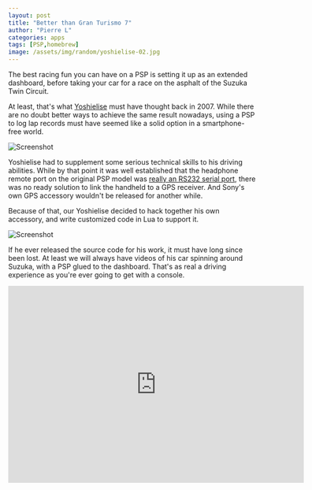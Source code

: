 ```yaml
---
layout: post
title: "Better than Gran Turismo 7"
author: "Pierre L"
categories: apps
tags: [PSP,homebrew]
image: /assets/img/random/yoshielise-02.jpg
---
```


The best racing fun you can have on a PSP is setting it up as an extended dashboard, before taking your car for a race on the asphalt of the Suzuka Twin Circuit.

At least, that's what [Yoshielise](https://yoshielise.blogspot.com/search/label/PSP) must have thought back in 2007. While there are no doubt better ways to achieve the same result nowadays, using a PSP to log lap records must have seemed like a solid option in a smartphone-free world.

![Screenshot](https://github.com/PSP-Archive/PSP-Archive.github.io/raw/gh-pages/assets/img/random/yoshielise-01.jpg)

Yoshielise had to supplement some serious technical skills to his driving abilities. While by that point it was well established that the headphone remote port on the original PSP model was [really an RS232 serial port](http://nil.rpc1.org/psp/remote.html), there was no ready solution to link the handheld to a GPS receiver. And Sony's own GPS accessory wouldn't be released for another while. 

Because of that, our Yoshielise decided to hack together his own accessory, and write customized code in Lua to support it.

![Screenshot](https://github.com/PSP-Archive/PSP-Archive.github.io/raw/gh-pages/assets/img/random/yoshielise-03.jpg)

If he ever released the source code for his work, it must have long since been lost. At least we will always have videos of his car spinning around Suzuka, with a PSP glued to the dashboard. That's as real a driving experience as you're ever going to get with a console.

<div class="embed-container">
  <iframe
      src="https://www.youtube.com/embed/Owl1BkFdJ_o"
      width="600"
      height="400"
      frameborder="0"
      start="46"
      allowfullscreen="">
  </iframe>
</div>
